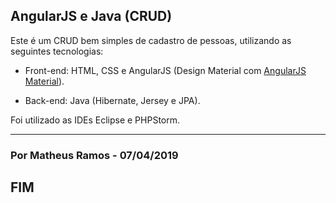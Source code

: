 ## AngularJS e Java (CRUD)

Este é um CRUD bem simples de cadastro de pessoas, utilizando as seguintes tecnologias:

* Front-end: HTML, CSS e AngularJS (Design Material com [AngularJS Material](https://material.angularjs.org/latest/)).

* Back-end: Java (Hibernate, Jersey e JPA).

Foi utilizado as IDEs Eclipse e PHPStorm.

-----

### Por Matheus Ramos - 07/04/2019

## FIM
